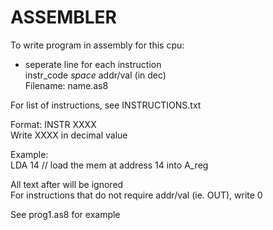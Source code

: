 # ASSEMBLER

To write program in assembly for this cpu:  
+ seperate line for each instruction  
instr_code _space_ addr/val (in dec)  
Filename: name.as8

For list of instructions, see INSTRUCTIONS.txt 

Format: INSTR XXXX  
Write XXXX in decimal value  

Example:  
LDA 14 // load the mem at address 14 into A_reg  

All text after will be ignored  
For instructions that do not require addr/val (ie. OUT), write 0

See prog1.as8 for example 
